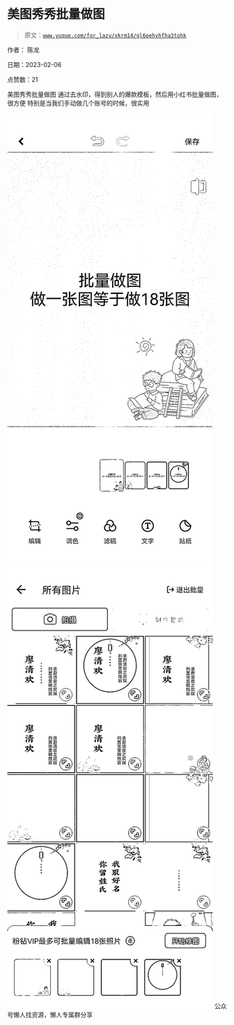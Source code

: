 # 美图秀秀批量做图

> 原文：[`www.yuque.com/for_lazy/xkrm14/gl6oehvhfha3tohk`](https://www.yuque.com/for_lazy/xkrm14/gl6oehvhfha3tohk)



作者： 陈龙



日期：2023-02-06



点赞数：21



美图秀秀批量做图 通过去水印，得到别人的爆款模板，然后用小红书批量做图，很方便 特别是当我们手动做几个账号的时候，很实用



![](img/942c463cdcc6285170676e04d38f9e0b.png)  <ne-p id="uc6317e5e" data-lake-id="uc6317e5e">![](img/1fd50dedeca55f0e18a0fd0979ed8fb2.png)  <ne-p id="ubc779b44" data-lake-id="ubc779b44">公众号懒人找资源，懒人专属群分享

</ne-p></ne-p>